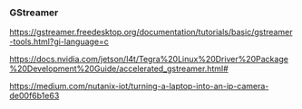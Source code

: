 ### GStreamer

https://gstreamer.freedesktop.org/documentation/tutorials/basic/gstreamer-tools.html?gi-language=c

https://docs.nvidia.com/jetson/l4t/Tegra%20Linux%20Driver%20Package%20Development%20Guide/accelerated_gstreamer.html#

https://medium.com/nutanix-iot/turning-a-laptop-into-an-ip-camera-de00f6b1e63

